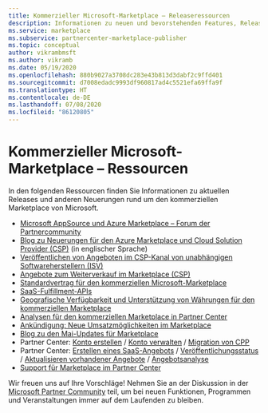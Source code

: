```yaml
---
title: Kommerzieller Microsoft-Marketplace – Releaseressourcen
description: Informationen zu neuen und bevorstehenden Features, Releases und anderen Neuerungen für den kommerziellen Marketplace
ms.service: marketplace
ms.subservice: partnercenter-marketplace-publisher
ms.topic: conceptual
author: vikrambmsft
ms.author: vikramb
ms.date: 05/19/2020
ms.openlocfilehash: 880b9027a3708dc283e43b813d3dabf2c9ffd401
ms.sourcegitcommit: d7008edadc9993df960817ad4c5521efa69ffa9f
ms.translationtype: HT
ms.contentlocale: de-DE
ms.lasthandoff: 07/08/2020
ms.locfileid: "86120805"
---
```

# <a name="microsoft-commercial-marketplace-resources"></a>Kommerzieller Microsoft-Marketplace – Ressourcen

In den folgenden Ressourcen finden Sie Informationen zu aktuellen Releases und anderen Neuerungen rund um den kommerziellen Marketplace von Microsoft.

* [Microsoft AppSource und Azure Marketplace – Forum der Partnercommunity](https://www.microsoftpartnercommunity.com/t5/Microsoft-AppSource-and-Azure/bd-p/2222)
* [Blog zu Neuerungen für den Azure Marketplace und Cloud Solution Provider (CSP)](https://aka.ms/marketplacemarchupdateblog) (in englischer Sprache)
* [Veröffentlichen von Angeboten im CSP-Kanal von unabhängigen Softwareherstellern (ISV)](./cloud-solution-providers.md)
* [Angebote zum Weiterverkauf im Marketplace (CSP)](https://aka.ms/marketplaceincsp)
* [Standardvertrag für den kommerziellen Microsoft-Marketplace](./standard-contract.md)
* [SaaS-Fulfillment-APIs](./partner-center-portal/pc-saas-fulfillment-apis.md)
* [Geografische Verfügbarkeit und Unterstützung von Währungen für den kommerziellen Marketplace](./marketplace-geo-availability-currencies.md)
* [Analysen für den kommerziellen Marketplace in Partner Center](./partner-center-portal/analytics.md)
* [Ankündigung: Neue Umsatzmöglichkeiten im Marketplace](https://aka.ms/marketplacebuildblog)
* [Blog zu den Mai-Updates für Marketplace ](https://azure.microsoft.com/blog/microsoft-commercial-marketplace-updates-may-2019/)
* Partner Center: [Konto erstellen](partner-center-portal/create-account.md) / [Konto verwalten](partner-center-portal/manage-account.md) / [Migration von CPP](partner-center-portal/account-migration-from-cpp-to-pc.md)
* Partner Center: [Erstellen eines SaaS-Angebots](partner-center-portal/create-new-saas-offer.md) / [Veröffentlichungsstatus](partner-center-portal/publishing-status.md) / [Aktualisieren vorhandener Angebote](partner-center-portal/update-existing-offer.md) / [Angebotsanalyse](partner-center-portal/analytics.md)
* [Support für Marketplace im Partner Center](partner-center-portal/support.md)

Wir freuen uns auf Ihre Vorschläge! Nehmen Sie an der Diskussion in der [Microsoft Partner Community](https://www.microsoftpartnercommunity.com/) teil, um bei neuen Funktionen, Programmen und Veranstaltungen immer auf dem Laufenden zu bleiben.
